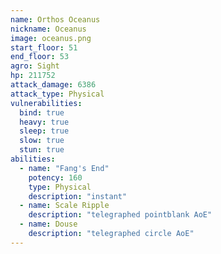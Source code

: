 ```yaml
---
name: Orthos Oceanus
nickname: Oceanus
image: oceanus.png
start_floor: 51
end_floor: 53
agro: Sight
hp: 211752
attack_damage: 6386
attack_type: Physical
vulnerabilities:
  bind: true
  heavy: true
  sleep: true
  slow: true
  stun: true
abilities:
  - name: "Fang's End"
    potency: 160
    type: Physical
    description: "instant"
  - name: Scale Ripple
    description: "telegraphed pointblank AoE"
  - name: Douse
    description: "telegraphed circle AoE"
---
```

